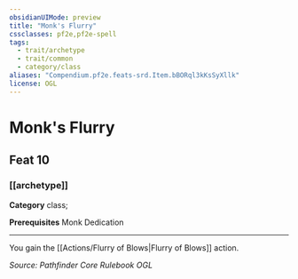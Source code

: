 ```yaml
---
obsidianUIMode: preview
title: "Monk's Flurry"
cssclasses: pf2e,pf2e-spell
tags:
  - trait/archetype
  - trait/common
  - category/class
aliases: "Compendium.pf2e.feats-srd.Item.bBORql3kKsSyXllk"
license: OGL
---
```

# Monk's Flurry
## Feat 10
### [[archetype]]

**Category** class; 



**Prerequisites** Monk Dedication
* * *
You gain the [[Actions/Flurry of Blows|Flurry of Blows]] action.

*Source: Pathfinder Core Rulebook*
*OGL*